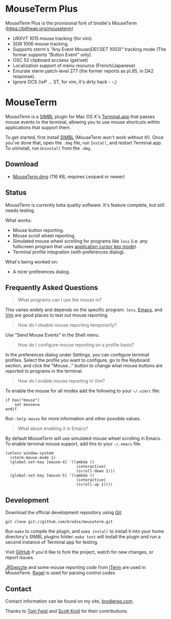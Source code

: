 MouseTerm Plus
==============

MouseTerm Plus is the provisional fork of brodie's MouseTerm (https://bitheap.org/mouseterm)

 - URXVT 1015 mouse tracking (for vim).
 - SGR 1006 mouse tracking.
 - Supports xterm's "Any Event Mouse(DECSET 1003)" tracking mode (The formar supports "Button Event" only).
 - OSC 52 clipboard accsess (get/set)
 - Localization support of menu resource (French/Japanese)
 - Emurate xterm patch-level 277 (the former reports as pl.95, in DA2 response).
 - Ignore DCS (\eP ... ST, for vim, it's dirty hack - -;)


MouseTerm
=========

MouseTerm is a [SIMBL][1] plugin for Mac OS X's [Terminal.app][2] that
passes mouse events to the terminal, allowing you to use mouse
shortcuts within applications that support them.

To get started, first install [SIMBL][1] (MouseTerm won't work without
it!). Once you've done that, open the `.dmg` file, run `Install`, and
restart Terminal.app. To uninstall, run `Uninstall` from the `.dmg`.

[1]: http://www.culater.net/software/SIMBL/SIMBL.php
[2]: http://www.apple.com/macosx/technology/unix.html


Download
--------

* [MouseTerm.dmg][3] (116 KB, requires Leopard or newer)

[3]: http://bitheap.org/mouseterm/MouseTerm.dmg


Status
------

MouseTerm is currently beta quality software. It's feature complete,
but still needs testing.

What works:

* Mouse button reporting.
* Mouse scroll wheel reporting.
* Simulated mouse wheel scrolling for programs like `less` (i.e. any
  fullscreen program that uses [application cursor key mode][4]).
* Terminal profile integration (with preferences dialog).

What's being worked on:

* A nicer preferences dialog.

[4]: http://the.earth.li/~sgtatham/putty/0.60/htmldoc/Chapter4.html#config-appcursor


Frequently Asked Questions
--------------------------

> What programs can I use the mouse in?

This varies widely and depends on the specific program. `less`,
[Emacs][5], and [Vim][6] are good places to test out mouse reporting.

> How do I disable mouse reporting temporarily?

Use "Send Mouse Events" in the Shell menu.

> How do I configure mouse reporting on a profile basis?

In the preferences dialog under Settings, you can configure terminal
profiles. Select the profile you want to configure, go to the Keyboard
section, and click the "Mouse..." button to change what mouse buttons
are reported to programs in the terminal.

> How do I enable mouse reporting in Vim?

To enable the mouse for all modes add the following to your `~/.vimrc`
file:

    if has("mouse")
        set mouse=a
    endif

Run `:help mouse` for more information and other possible values.

> What about enabling it in Emacs?

By default MouseTerm will use simulated mouse wheel scrolling in
Emacs. To enable terminal mouse support, add this to your `~/.emacs`
file:

    (unless window-system
      (xterm-mouse-mode 1)
      (global-set-key [mouse-4] '(lambda ()
                                   (interactive)
                                   (scroll-down 1)))
      (global-set-key [mouse-5] '(lambda ()
                                   (interactive)
                                   (scroll-up 1))))

[5]: http://www.gnu.org/software/emacs/
[6]: http://www.vim.org/


Development
-----------

Download the official development repository using [Git][7]:

    git clone git://github.com/brodie/mouseterm.git

Run `make` to compile the plugin, and `make install` to install it
into your home directory's SIMBL plugins folder. `make test` will
install the plugin and run a second instance of Terminal.app for
testing.

Visit [GitHub][8] if you'd like to fork the project, watch for new
changes, or report issues.

[JRSwizzle][9] and some mouse reporting code from [iTerm][10] are used
in MouseTerm. [Ragel][11] is used for parsing control codes.

[7]: http://git-scm.org/
[8]: http://github.com/brodie/mouseterm
[9]: http://rentzsch.com/trac/wiki/JRSwizzle
[10]: http://iterm.sourceforge.net/
[11]: http://www.complang.org/ragel/


Contact
-------

Contact information can be found on my site, [brodierao.com][12].

Thanks to [Tom Feist][13] and [Scott Kroll][14] for their
contributions.

[12]: http://brodierao.com/
[13]: http://github.com/shabble
[14]: http://github.com/skroll
